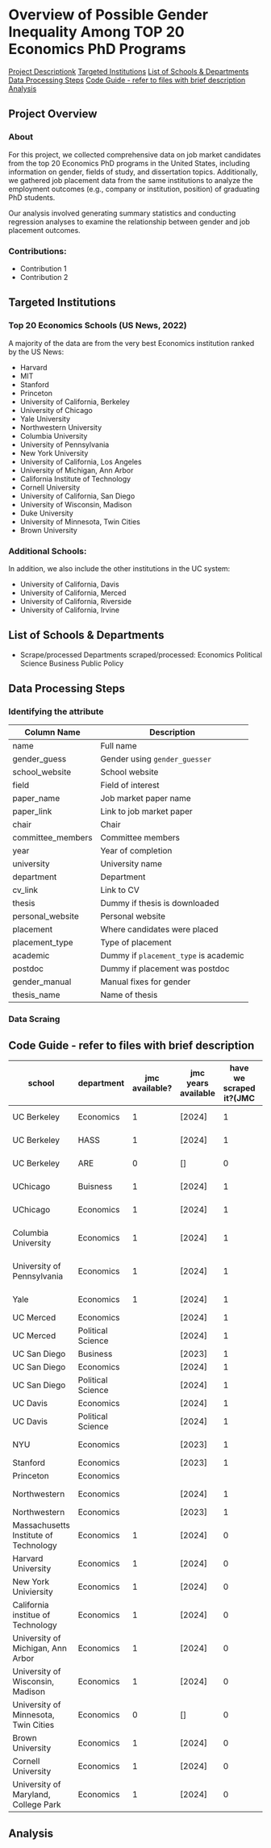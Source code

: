 # Overview of Possible Gender Inequality Among TOP 20 Economics PhD Programs
[Project Descriptionk](#project-descriptionk)
[Targeted Institutions](#targeted-institutions)
[List of Schools & Departments](#list-of-schools-&-departments)
[Data Processing Steps](#data-processing-steps)
[Code Guide - refer to files with brief description](#code-guide---refer-to-files-with-brief-description)
[Analysis](#analysis)

## Project Overview
### About
For this project, we collected comprehensive data on job market candidates from the top 20 Economics PhD programs in the United States, including information on gender, fields of study, and dissertation topics. Additionally, we gathered job placement data from the same institutions to analyze the employment outcomes (e.g., company or institution, position) of graduating PhD students.

Our analysis involved generating summary statistics and conducting regression analyses to examine the relationship between gender and job placement outcomes.
### Contributions:
- Contribution 1
- Contribution 2

## Targeted Institutions
### Top 20  Economics Schools (US News, 2022)
A majority of the data are from the very best Economics institution ranked by the US News:
- Harvard
- MIT
- Stanford
- Princeton
- University of California, Berkeley
- University of Chicago
- Yale University
- Northwestern University
- Columbia University
- University of Pennsylvania
- New York University
- University of California, Los Angeles
- University of Michigan, Ann Arbor
- California Institute of Technology
- Cornell University
- University of California, San Diego
- University of Wisconsin, Madison
- Duke University
- University of Minnesota, Twin Cities
- Brown University

### Additional Schools:
In addition, we also include the other institutions in the UC system:
- University of California, Davis
- University of California, Merced
- University of California, Riverside
- University of California, Irvine

## List of Schools & Departments
- Scrape/processed 
Departments scraped/processed:
Economics
Political Science
Business
Public Policy

## Data Processing Steps
### Identifying the attribute
| Column Name         | Description                            |
|---------------------|----------------------------------------|
| name                | Full name                             |
| gender_guess        | Gender using `gender_guesser`         |
| school_website      | School website                        |
| field               | Field of interest                     |
| paper_name          | Job market paper name                 |
| paper_link          | Link to job market paper              |
| chair               | Chair                                 |
| committee_members   | Committee members                     |
| year                | Year of completion                    |
| university          | University name                       |
| department          | Department                            |
| cv_link             | Link to CV                            |
| thesis              | Dummy if thesis is downloaded         |
| personal_website    | Personal website                      |
| placement           | Where candidates were placed          |
| placement_type      | Type of placement                     |
| academic            | Dummy if `placement_type` is academic |
| postdoc             | Dummy if placement was postdoc        |
| gender_manual       | Manual fixes for gender               |
| thesis_name         | Name of thesis                        |

### Data Scraing

## Code Guide - refer to files with brief description
|school                               |department       |jmc available?|jmc years available|have we scraped it?(JMC|placement available?(name,instituion,job title)|placement years available|have we scraped it?(historical placements)|Contributor        |website link                                                       |
|-------------------------------------|-----------------|--------------|-------------------|-----------------------|-----------------------------------------------|-------------------------|------------------------------------------|-------------------|-------------------------------------------------------------------|
|UC Berkeley                          |Economics        |1             |[2024]             |1                      |institution, job title                         |[2006,2024]              |1                                         |Chris Luo          |https://econ.berkeley.edu/graduate/professional-placement          |
|UC Berkeley                          |HASS             |1             |[2024]             |1                      |name, institution, job title                   |[2013,2024]              |1                                         |Chris Luo          |https://haas.berkeley.edu/phd/careers/                             |
|UC Berkeley                          |ARE              |0             |[]                 |0                      |name, institution, job title                   |[2003,2024]              |1                                         |Chris Luo          |https://are.berkeley.edu/job-candidates                            |
|UChicago                             |Buisness         |1             |[2024]             |1                      |0                                              |0                        |0                                         |Chris Luo          |https://www.chicagobooth.edu/phd/career-outcomes                   |
|UChicago                             |Economics        |1             |[2024]             |1                      |0                                              |0                        |0                                         |Chris Luo          |https://economics.uchicago.edu/people/2024-25-job-market-candidates|
|Columbia University                  |Economics        |1             |[2024]             |1                      |name, institution                              |[2011,2024]              |1                                         |Jia Yi (Tracy) Zhao|                                                                   |
|University of Pennsylvania           |Economics        |1             |[2024]             |1                      |name, institution                              |[2006,2024]              |1                                         |Jia Yi (Tracy) Zhao|                                                                   |
|Yale                                 |Economics        |1             |[2024]             |1                      |name, institution                              |[1998,2024]              |1                                         |Samantha Chan      |                                                                   |
|UC Merced                            |Economics        |              |[2024]             |1                      |                                               |                         |                                          |Amy Dao            |                                                                   |
|UC Merced                            |Political Science|              |[2024]             |1                      |                                               |                         |                                          |Amy Dao            |                                                                   |
|UC San Diego                         |Business         |              |[2023]             |1                      |                                               |                         |                                          |Amy Dao            |                                                                   |
|UC San Diego                         |Economics        |              |[2024]             |1                      |                                               |                         |                                          |Amy Dao            |                                                                   |
|UC San Diego                         |Political Science|              |[2024]             |1                      |                                               |                         |                                          |Amy Dao            |                                                                   |
|UC Davis                             |Economics        |              |[2024]             |1                      |                                               |                         |                                          |Amy Dao            |                                                                   |
|UC Davis                             |Political Science|              |[2024]             |1                      |                                               |                         |                                          |Amy Dao            |                                                                   |
|NYU                                  |Economics        |              |[2023]             |1                      |                                               |                         |                                          |Shawn Fong         |                                                                   |
|Stanford                             |Economics        |              |[2023]             |1                      |name, institution                              |[2005,2025]              |0                                         |                   |                                                                   |
|Princeton                            |Economics        |              |                   |                       |                                               |[2010,2024]              |0                                         |                   |                                                                   |
|Northwestern                         |Economics        |              |[2024]             |1                      |                                               |[2005,2024]              |0                                         |Lea Angelakos      |                                                                   |
|Northwestern                         |Economics        |              |[2023]             |1                      |                                               |                         |0                                         |                   |                                                                   |
|Massachusetts Institute of Technology|Economics        |1             |[2024]             |0                      |institution                                    |[2019,2023]              |0                                         |Chris Luo          |https://economics.mit.edu/academic-programs/phd-program/job-market |
|Harvard University                   |Economics        |1             |[2024]             |0                      |name. institution                              |[2005,2023]              |0                                         |Chris Luo          |https://www.economics.harvard.edu/job-placement                    |
|New York Univiersity                 |Economics        |1             |[2024]             |0                      |institution                                    |[2012, 2023]             |0                                         |Chris Luo          |https://as.nyu.edu/departments/econ/job-market.html                |
|California institue of Technology    |Economics        |1             |[2024]             |0                      |0                                              |0                        |0                                         |Chris Luo          |https://www.hss.caltech.edu/graduate-studies/job-market-candidates |
|University of Michigan, Ann Arbor    |Economics        |1             |[2024]             |0                      |name, institution                              |[2014, 2023]             |0                                         |Chris Luo          |https://lsa.umich.edu/econ/doctoral-program/                       |
|University of Wisconsin, Madison     |Economics        |1             |[2024]             |0                      |name, institution, job title                   |[2010, 2023]             |0                                         |Chris Luo          |https://econ.wisc.edu/doctoral/                                    |
|University of Minnesota, Twin Cities |Economics        |0             |[]                 |0                      |name, institution, job title                   |[2012, 2023]             |0                                         |Chris Luo          |https://cla.umn.edu/economics/graduate/job-placement-achievements  |
|Brown University                     |Economics        |1             |[2024]             |0                      |0                                              |0                        |0                                         |Chris Luo          |https://economics.brown.edu/job-market-candidates-0                |
|Cornell University                   |Economics        |1             |[2024]             |0                      |name, job title                                |[2007.2023]              |0                                         |Chris Luo          |https://economics.cornell.edu/node/4828                            |
|University of Maryland, College Park |Economics        |1             |[2024]             |0                      |name, institution                              |[2005, 2023]             |0                                         |Chris Luo          |https://www.econ.umd.edu/landing/Graduate                          |



## Analysis

